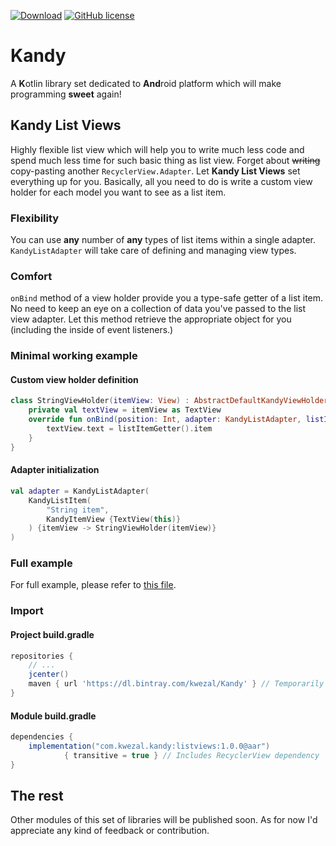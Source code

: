 [![Download](https://api.bintray.com/packages/kwezal/Kandy/Kandy/images/download.svg)](https://bintray.com/kwezal/Kandy/Kandy/_latestVersion)
[![GitHub license](https://img.shields.io/badge/license-Apache%20License%202.0-blue.svg?style=flat)](https://www.apache.org/licenses/LICENSE-2.0)

# Kandy
A **K**otlin library set dedicated to **And**roid platform which will make programming **sweet** again!
## Kandy List Views
Highly flexible list view which will help you to write much less code and spend much less time for such basic thing as list view.
Forget about ~~writing~~ copy-pasting another `RecyclerView.Adapter`.
Let **Kandy List Views** set everything up for you.
Basically, all you need to do is write a custom view holder for each model you want to see as a list item.
### Flexibility
You can use **any** number of **any** types of list items within a single adapter.
`KandyListAdapter` will take care of defining and managing view types.
### Comfort
`onBind` method of a view holder provide you a type-safe getter of a list item.
No need to keep an eye on a collection of data you've passed to the list view adapter.
Let this method retrieve the appropriate object for you (including the inside of event listeners.)
### Minimal working example
#### Custom view holder definition
```kotlin
class StringViewHolder(itemView: View) : AbstractDefaultKandyViewHolder<String>(itemView) {
    private val textView = itemView as TextView
    override fun onBind(position: Int, adapter: KandyListAdapter, listItemGetter: () -> KandyListItem<String>) {
        textView.text = listItemGetter().item
    }
}
```
#### Adapter initialization
```kotlin
val adapter = KandyListAdapter(
    KandyListItem(
        "String item",
        KandyItemView {TextView(this)}
    ) {itemView -> StringViewHolder(itemView)}
)
```
### Full example
For full example, please refer to [this file](https://github.com/Kwezal/Kandy/blob/master/examples/src/main/java/com/kwezal/kandy/ListViewsExampleActivity.kt "ListViewsExampleActivity.kt").
### Import
#### Project build.gradle
```gradle
repositories {
    // ...
    jcenter()
    maven { url 'https://dl.bintray.com/kwezal/Kandy' } // Temporarily needed (before jcenter verification)
}
```
#### Module build.gradle
```gradle
dependencies {
    implementation("com.kwezal.kandy:listviews:1.0.0@aar")
            { transitive = true } // Includes RecyclerView dependency
}
```
## The rest
Other modules of this set of libraries will be published soon.
As for now I'd appreciate any kind of feedback or contribution.
